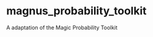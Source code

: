magnus_probability_toolkit
==========================

A adaptation of the Magic Probability Toolkit 
